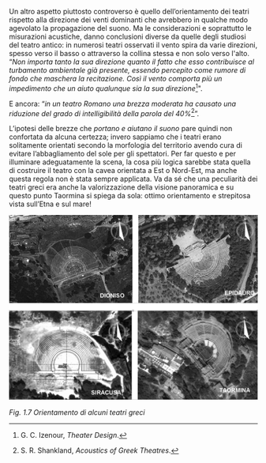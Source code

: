 Un altro aspetto piuttosto controverso è quello dell’orientamento dei teatri rispetto alla direzione dei venti dominanti che avrebbero in qualche modo agevolato la propagazione del suono. Ma le considerazioni e soprattutto le misurazioni acustiche, danno conclusioni diverse da quelle degli studiosi del teatro antico: in numerosi teatri osservati il vento spira da varie direzioni, spesso verso il basso o attraverso la collina stessa e non solo verso l'alto. “_Non importa tanto la sua direzione quanto il fatto che esso contribuisce al turbamento ambientale già presente, essendo percepito come rumore di fondo che maschera la recitazione. Così il vento comporta più un impedimento che un aiuto qualunque sia la sua direzione_[^1]".

E ancora: “_in un teatro Romano una brezza moderata ha causato una riduzione del grado di intelligibilità della parola del 40%_[^2]”.

L’ipotesi delle brezze che _portano e aiutano il suono_ pare quindi non confortata da alcuna certezza; invero sappiamo che i teatri erano solitamente orientati secondo la morfologia del territorio avendo cura di evitare l’abbagliamento del sole per gli spettatori. Per far questo e per illuminare adeguatamente la scena, la cosa più logica sarebbe stata quella di costruire il teatro con la cavea orientata a Est o Nord-Est, ma anche questa regola non è stata sempre applicata. Va da sé che una peculiarità dei teatri greci era anche la valorizzazione della visione panoramica e su questo punto Taormina si spiega da sola: ottimo orientamento e strepitosa vista sull’Etna e sul mare!

![Fig. 1.7 Orientamento di alcuni teatri greci](../Media/img/020.png "Fig. 1.7 Orientamento di alcuni teatri greci")

_Fig. 1.7 Orientamento di alcuni teatri greci_

[^1]: G. C. Izenour, _Theater Design_.
[^2]: S. R. Shankland, _Acoustics of Greek Theatres_.